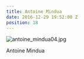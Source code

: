 ```yaml
---
title: Antoine Mindua
date: 2016-12-29 19:52:00 Z
position: 18
---
```


![antoine_mindua04.jpg](/uploads/antoine_mindua04.jpg)

Antoine Mindua